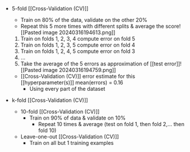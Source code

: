 - 5-fold [[Cross-Validation (CV)]]
	- Train on 80% of the data, validate on the other 20%
	- Repeat this 5 more times with different splits & average the score![[Pasted image 20240316194613.png]]
	1. Train on folds 1, 2, 3, 4 compute error on fold 5
	2. Train on folds 1, 2, 3, 5 compute error on fold 4
	3. Train on folds 1, 2, 4, 5 compute error on fold 3
	4. ...
	6. Take the average of the 5 errors as approximation of [[test error]]![[Pasted image 20240316194759.png]]
	- [[Cross-Validation (CV)]] error estimate for this [[hyperparameter(s)]] mean(errors) = 0.16
		- Using every part of the dataset

- k-fold [[Cross-Validation (CV)]]
	- 10-fold [[Cross-Validation (CV)]]
		- Train on 90% of data & validate on 10%
			- Repeat 10 times & average (test on fold 1, then fold 2,... then fold 10)
	- Leave-one-out [[Cross-Validation (CV)]]
		- Train on all but 1 training examples